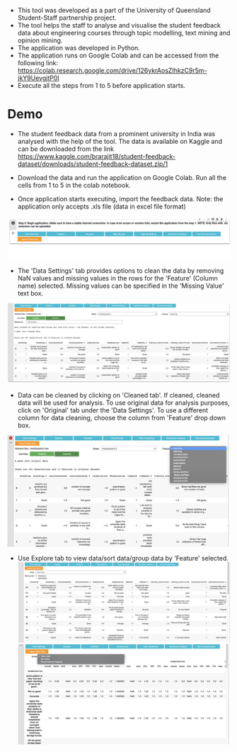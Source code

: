 - This tool was developed as a part of the University of Queensland Student-Staff partnership project.
- The tool helps the staff to analyse and visualise the student feedback data about engineering courses through topic modelling, text mining and opinion mining.
- The application was developed in Python.
- The application runs on Google Colab and can be accessed from the following link: https://colab.research.google.com/drive/126ykrAosZIhkzC9r5m-jkY9UevgjtP0I
- Execute all the steps from 1 to 5 before application starts.


# Demo

- The student feedback data from a prominent university in India was analysed with the help of the tool. The data is available on Kaggle and can be downloaded from the link https://www.kaggle.com/brarajit18/student-feedback-dataset/downloads/student-feedback-dataset.zip/1

- Download the data and run the application on Google Colab. Run all the cells from 1 to 5 in the colab notebook.
- Once application starts executing, import the feedback data. Note: the application only accepts .xls file (data in excel file format)

![](images/img1.png)

- The 'Data Settings' tab provides options to clean the data by removing NaN values and missing values in the rows for the 'Feature' (Column name) selected. Missing values can be specified in the 'Missing Value' text box.

![](images/img2.png)

- Data can be cleaned by clicking on 'Cleaned tab'. If cleaned, cleaned data will be used for analysis. To use original data for analysis purposes, click on 'Original' tab under the 'Data Settings'. To use a different column for data cleaning, choose the column from 'Feature' drop down box.

![](images/img4.png)

- Use Explore tab to view data/sort data/group data by 'Feature' selected.
![](images/img5.png)
![](images/img6.png)

